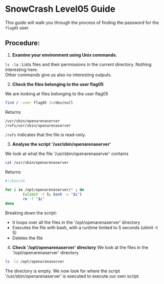# SnowCrash Level05 Guide
This guide will walk you through the process of finding the password for the `flag05` user.

## Procedure:

1. **Examine your environment using Unix commands.**
   
`ls -la` : Lists files and their permissions in the current directory.
Nothing interesting here.  
Other commands give us also no interesting outputs.

2. **Check the files belonging to the user flag05**

We are looking at files belonging to the user flag05
```bash
find / -user flag05 2>/dev/null
```
Returns
```bash
/usr/sbin/openarenaserver
/rofs/usr/sbin/openarenaserver
```     
`/rofs` indicates that the file is read-only.

3. **Analyse the script '/usr/sbin/openarenaserver'**

We look at what the file '/usr/sbin/openarenaserver' contains
```bash
cat /usr/sbin/openarenaserver
```
Returns
```bash
#!/bin/sh

for i in /opt/openarenaserver/* ; do
        (ulimit -t 5; bash -x "$i")
        rm -f "$i"
done
```
Breaking down the script:
- It loops over all the files in the '/opt/openarenaserver' directory
- Executes the file with bash, with a runtime limited to 5 seconds (ulimit -t 5)
- Deletes the file

4. **Check '/opt/openarenaserver' directory**
We look at the files in the '/opt/openarenaserver' directory
```bash
ls -la /opt/openarenaserver
```
The directory is empty.
We now look for where the script '/usr/sbin/openarenaserver' is executed to execute our own script.

